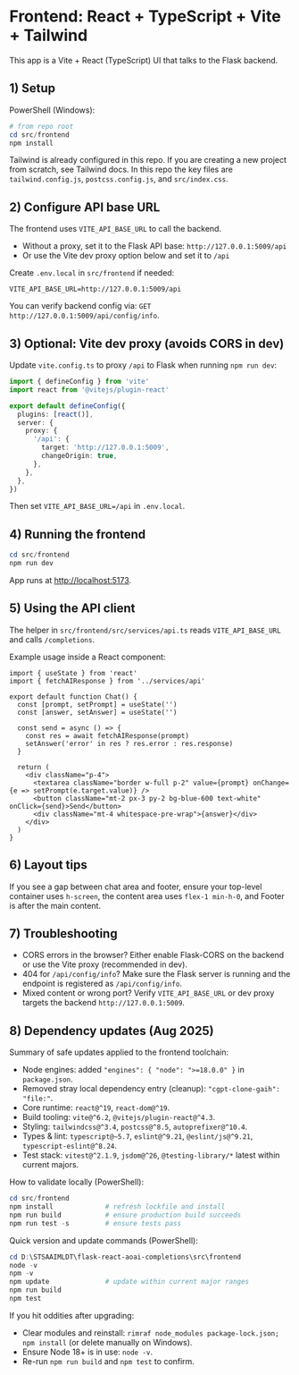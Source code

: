 # Frontend: React + TypeScript + Vite + Tailwind

This app is a Vite + React (TypeScript) UI that talks to the Flask backend.

## 1) Setup

PowerShell (Windows):

```powershell
# from repo root
cd src/frontend
npm install
```

Tailwind is already configured in this repo. If you are creating a new project from scratch, see Tailwind docs. In this repo the key files are `tailwind.config.js`, `postcss.config.js`, and `src/index.css`.

## 2) Configure API base URL

The frontend uses `VITE_API_BASE_URL` to call the backend.

- Without a proxy, set it to the Flask API base: `http://127.0.0.1:5009/api`
- Or use the Vite dev proxy option below and set it to `/api`

Create `.env.local` in `src/frontend` if needed:

```env
VITE_API_BASE_URL=http://127.0.0.1:5009/api
```

You can verify backend config via: `GET http://127.0.0.1:5009/api/config/info`.

## 3) Optional: Vite dev proxy (avoids CORS in dev)

Update `vite.config.ts` to proxy `/api` to Flask when running `npm run dev`:

```ts
import { defineConfig } from 'vite'
import react from '@vitejs/plugin-react'

export default defineConfig({
  plugins: [react()],
  server: {
    proxy: {
      '/api': {
        target: 'http://127.0.0.1:5009',
        changeOrigin: true,
      },
    },
  },
})
```

Then set `VITE_API_BASE_URL=/api` in `.env.local`.

## 4) Running the frontend

```powershell
cd src/frontend
npm run dev
```

App runs at <http://localhost:5173>.

## 5) Using the API client

The helper in `src/frontend/src/services/api.ts` reads `VITE_API_BASE_URL` and calls `/completions`.

Example usage inside a React component:

```tsx
import { useState } from 'react'
import { fetchAIResponse } from '../services/api'

export default function Chat() {
  const [prompt, setPrompt] = useState('')
  const [answer, setAnswer] = useState('')

  const send = async () => {
    const res = await fetchAIResponse(prompt)
    setAnswer('error' in res ? res.error : res.response)
  }

  return (
    <div className="p-4">
      <textarea className="border w-full p-2" value={prompt} onChange={e => setPrompt(e.target.value)} />
      <button className="mt-2 px-3 py-2 bg-blue-600 text-white" onClick={send}>Send</button>
      <div className="mt-4 whitespace-pre-wrap">{answer}</div>
    </div>
  )
}
```

## 6) Layout tips

If you see a gap between chat area and footer, ensure your top-level container uses `h-screen`, the content area uses `flex-1 min-h-0`, and Footer is after the main content.

## 7) Troubleshooting

- CORS errors in the browser? Either enable Flask-CORS on the backend or use the Vite proxy (recommended in dev).
- 404 for `/api/config/info`? Make sure the Flask server is running and the endpoint is registered as `/api/config/info`.
- Mixed content or wrong port? Verify `VITE_API_BASE_URL` or dev proxy targets the backend `http://127.0.0.1:5009`.

## 8) Dependency updates (Aug 2025)

Summary of safe updates applied to the frontend toolchain:

- Node engines: added `"engines": { "node": ">=18.0.0" }` in `package.json`.
- Removed stray local dependency entry (cleanup): `"cgpt-clone-gaih": "file:"`.
- Core runtime: `react@^19`, `react-dom@^19`.
- Build tooling: `vite@^6.2`, `@vitejs/plugin-react@^4.3`.
- Styling: `tailwindcss@^3.4`, `postcss@^8.5`, `autoprefixer@^10.4`.
- Types & lint: `typescript@~5.7`, `eslint@^9.21`, `@eslint/js@^9.21`, `typescript-eslint@^8.24`.
- Test stack: `vitest@^2.1.9`, `jsdom@^26`, `@testing-library/*` latest within current majors.

How to validate locally (PowerShell):

```powershell
cd src/frontend
npm install             # refresh lockfile and install
npm run build           # ensure production build succeeds
npm run test -s         # ensure tests pass
```

Quick version and update commands (PowerShell):

```powershell
cd D:\STSAAIMLDT\flask-react-aoai-completions\src\frontend
node -v
npm -v
npm update              # update within current major ranges
npm run build
npm test
```

If you hit oddities after upgrading:

- Clear modules and reinstall: `rimraf node_modules package-lock.json; npm install` (or delete manually on Windows).
- Ensure Node 18+ is in use: `node -v`.
- Re-run `npm run build` and `npm test` to confirm.
